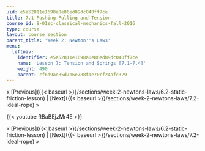 ```yaml
---
uid: e5a52811e1698a0e86ed89dc040ff7ce
title: 7.1 Pushing Pulling and Tension
course_id: 8-01sc-classical-mechanics-fall-2016
type: course
layout: course_section
parent_title: 'Week 2: Newton''s Laws'
menu:
  leftnav:
    identifier: e5a52811e1698a0e86ed89dc040ff7ce
    name: 'Lesson 7: Tension and Springs [7.1-7.4]'
    weight: 490
    parent: cf6d9ae85d7b6e788f1e70cf24afc329
---
```


« [Previous]({{< baseurl >}}/sections/week-2-newtons-laws/6.2-static-friction-lesson) | [Next]({{< baseurl >}}/sections/week-2-newtons-laws/7.2-ideal-rope) »

{{< youtube RBaBEjzMr4E >}}

« [Previous]({{< baseurl >}}/sections/week-2-newtons-laws/6.2-static-friction-lesson) | [Next]({{< baseurl >}}/sections/week-2-newtons-laws/7.2-ideal-rope) »